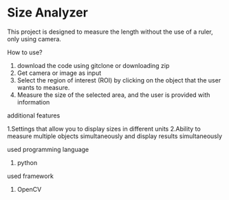 # Size Analyzer

This project is designed to measure the length without the use of a ruler, only using camera.

How to use?
1. download the code using gitclone or downloading zip
2. Get camera or image as input
3. Select the region of interest (ROI) by clicking on the object that the user wants to measure.
4. Measure the size of the selected area, and the user is provided with information

additional features

1.Settings that allow you to display sizes in different units
2.Ability to measure multiple objects simultaneously and display results simultaneously

used programming language
1. python
   
used framework
1. OpenCV
